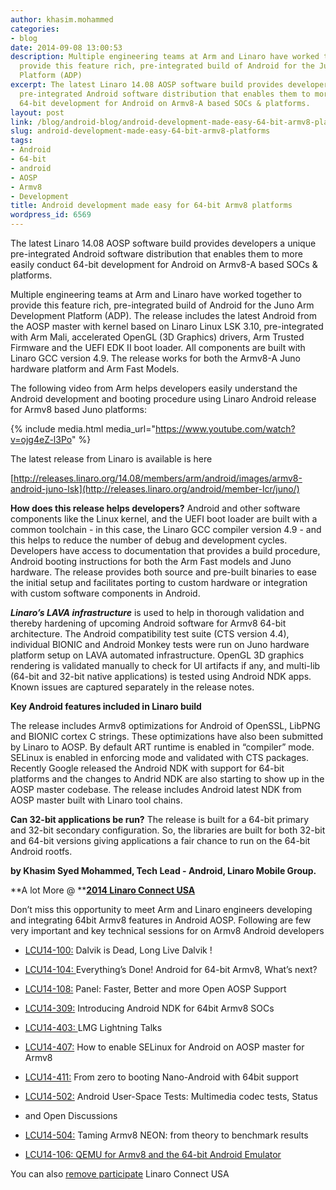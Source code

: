 ```yaml
---
author: khasim.mohammed
categories:
- blog
date: 2014-09-08 13:00:53
description: Multiple engineering teams at Arm and Linaro have worked together to
  provide this feature rich, pre-integrated build of Android for the Juno Arm Development
  Platform (ADP)
excerpt: The latest Linaro 14.08 AOSP software build provides developers a unique
  pre-integrated Android software distribution that enables them to more easily conduct
  64-bit development for Android on Armv8-A based SOCs & platforms.
layout: post
link: /blog/android-blog/android-development-made-easy-64-bit-armv8-platforms/
slug: android-development-made-easy-64-bit-armv8-platforms
tags:
- Android
- 64-bit
- android
- AOSP
- Armv8
- Development
title: Android development made easy for 64-bit Armv8 platforms
wordpress_id: 6569
---
```


The latest Linaro 14.08 AOSP software build provides developers a unique pre-integrated Android software distribution that enables them to more easily conduct 64-bit development for Android on Armv8-A based SOCs & platforms.

Multiple engineering teams at Arm and Linaro have worked together to provide this feature rich, pre-integrated build of Android for the Juno Arm Development Platform (ADP). The release includes the latest Android from the AOSP master with kernel based on Linaro Linux LSK 3.10, pre-integrated with Arm Mali, accelerated OpenGL (3D Graphics) drivers, Arm Trusted Firmware and the UEFI EDK II boot loader. All components are built with Linaro GCC version 4.9. The release works for both the Armv8-A Juno hardware platform and Arm Fast Models.

The following video from Arm helps developers easily understand the Android development and booting procedure using Linaro Android release for Armv8 based Juno platforms:


{% include media.html media_url="https://www.youtube.com/watch?v=ojg4eZ-l3Po" %}

The latest release from Linaro is available is here
    
[http://releases.linaro.org/14.08/members/arm/android/images/armv8-android-juno-lsk](http://releases.linaro.org/android/member-lcr/juno/)

**How does this release helps developers?** Android and other software components like the Linux kernel, and the UEFI boot loader are built with a common toolchain - in this case, the Linaro GCC compiler version 4.9 - and this helps to reduce the number of debug and development cycles. Developers have access to documentation that provides a build procedure, Android booting instructions for both the Arm Fast models and Juno hardware. The release provides both source and pre-built binaries to ease the initial setup and facilitates porting to custom hardware or integration with custom software components in Android.

**_Linaro’s LAVA infrastructure_** is used to help in thorough validation and thereby hardening of upcoming Android software for Armv8 64-bit architecture. The Android compatibility test suite (CTS version 4.4), individual BIONIC and Android Monkey tests were run on Juno hardware platform setup on LAVA automated infrastructure. OpenGL 3D graphics rendering is validated manually to check for UI artifacts if any, and multi-lib (64-bit and 32-bit native applications) is tested using Android NDK apps. Known issues are captured separately in the release notes.

**Key Android features included in Linaro build**

The release includes Armv8 optimizations for Android of OpenSSL, LibPNG and BIONIC cortex C strings. These optimizations have also been submitted by Linaro to AOSP. By default ART runtime is enabled in “compiler” mode. SELinux is enabled in enforcing mode and validated with CTS packages. Recently Google released the Android NDK with support for 64-bit platforms and the changes to Andrid NDK are also starting to show up in the AOSP master codebase. The release includes Android latest NDK from AOSP master built with Linaro tool chains.

**Can 32-bit applications be run?** The release is built for a 64-bit primary and 32-bit secondary configuration. So, the libraries are built for both 32-bit and 64-bit versions giving applications a fair chance to run on the 64-bit Android rootfs.

**by Khasim Syed Mohammed, Tech Lead - Android, Linaro Mobile Group.**

**A lot More @ ****[2014 Linaro Connect USA](https://connect.linaro.org/lcu14/)**

Don’t miss this opportunity to meet Arm and Linaro engineers developing and integrating 64bit Armv8 features in Android AOSP. Following are few very important and key technical sessions for on Armv8 Android developers




  * [LCU14-100:](https://lcu14.zerista.com/event/member/137702) Dalvik is Dead, Long Live Dalvik !


  * [LCU14-104: ](https://lcu14.zerista.com/event/member/137707)Everything’s Done! Android for 64-bit Armv8, What’s next?


  * [LCU14-108:](https://lcu14.zerista.com/event/member/137711) Panel: Faster, Better and more Open AOSP Support


  * [LCU14-309:](https://lcu14.zerista.com/event/member/137756) Introducing Android NDK for 64bit Armv8 SOCs


  * [LCU14-403: ](https://lcu14.zerista.com/event/member/137770)LMG Lightning Talks


  * [LCU14-407:](https://lcu14.zerista.com/event/member/137775) How to enable SELinux for Android on AOSP master for Armv8


  * [LCU14-411:](http://lcu14.zerista.com/event/member/137779) From zero to booting Nano-Android with 64bit support


  * [LCU14-502:](https://lcu14.zerista.com/event/member/137789) Android User-Space Tests: Multimedia codec tests, Status


  * and Open Discussions


  * [LCU14-504:](https://lcu14.zerista.com/event/member/137791) Taming Armv8 NEON: from theory to benchmark results


  * [LCU14-106: QEMU for Armv8 and the 64-bit Android Emulator](https://lcu14.zerista.com/event/member/137709)


You can also [remove participate](https://connect.linaro.org/lcu14/) Linaro Connect USA